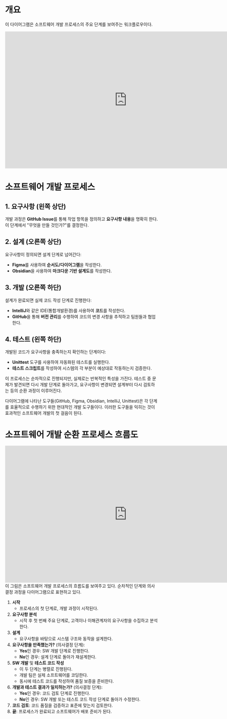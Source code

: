 
# 개요

이 다이어그램은 소프트웨어 개발 프로세스의 주요 단계를 보여주는 워크플로우이다. 
<iframe style="border: 1px solid rgba(0, 0, 0, 0.1);" width="800" height="450" src="https://embed.figma.com/board/7VvIAg2eNPz1YsCKAniYno/SW-%EA%B0%9C%EB%B0%9C-%ED%94%84%EB%A1%9C%EC%84%B8%EC%8A%A4?node-id=0-1&embed-host=share" allowfullscreen></iframe>

# 소프트웨어 개발 프로세스

## 1. 요구사항 (왼쪽 상단)

개발 과정은 **GitHub Issue**를 통해 작업 항목을 정의하고 **요구사항 내용**을 명확히 한다. 이 단계에서 "무엇을 만들 것인가?"를 결정한다.


## 2. 설계 (오른쪽 상단)

요구사항이 정의되면 설계 단계로 넘어간다:

- **Figma**를 사용하여 **순서도/다이어그램**을 작성한다.
- **Obsidian**을 사용하여 **마크다운 기반 설계도**를 작성한다.


## 3. 개발 (오른쪽 하단)

설계가 완료되면 실제 코드 작성 단계로 진행한다:

- **IntelliJ**와 같은 IDE(통합개발환경)를 사용하여 **코드**를 작성한다.
- **GitHub**을 통해 **버전 관리**를 수행하여 코드의 변경 사항을 추적하고 팀원들과 협업한다.

## 4. 테스트 (왼쪽 하단)

개발된 코드가 요구사항을 충족하는지 확인하는 단계이다:

- **Unittest** 도구를 사용하여 자동화된 테스트를 실행한다.
- **테스트 스크립트**를 작성하여 시스템의 각 부분이 예상대로 작동하는지 검증한다.

이 프로세스는 순차적으로 진행되지만, 실제로는 반복적인 특성을 가진다. 테스트 중 문제가 발견되면 다시 개발 단계로 돌아가고, 요구사항이 변경되면 설계부터 다시 검토하는 등의 순환 과정이 이루어진다.

다이어그램에 나타난 도구들(GitHub, Figma, Obsidian, IntelliJ, Unittest)은 각 단계를 효율적으로 수행하기 위한 현대적인 개발 도구들이다. 이러한 도구들을 익히는 것이 효과적인 소프트웨어 개발의 첫 걸음이 된다.



# 소프트웨어 개발 순환 프로세스 흐름도
<iframe style="border: 1px solid rgba(0, 0, 0, 0.1);" width="800" height="450" src="https://embed.figma.com/board/7VvIAg2eNPz1YsCKAniYno/SW-%EA%B0%9C%EB%B0%9C-%ED%94%84%EB%A1%9C%EC%84%B8%EC%8A%A4?node-id=6-116&embed-host=share" allowfullscreen></iframe>
이 그림은 소프트웨어 개발 프로세스의 흐름도를 보여주고 있다. 순차적인 단계와 의사결정 과정을 다이어그램으로 표현하고 있다. 

1. **시작**
	- 프로세스의 첫 단계로, 개발 과정이 시작된다.
2. **요구사항 분석**
	- 시작 후 첫 번째 주요 단계로, 고객이나 이해관계자의 요구사항을 수집하고 분석한다.
3. **설계**
	- 요구사항을 바탕으로 시스템 구조와 동작을 설계한다.
4. **요구사항을 만족했는가?** (의사결정 단계):
    - **Yes**인 경우: SW 개발 단계로 진행한다.
    - **No**인 경우: 설계 단계로 돌아가 재설계한다.
5. **SW 개발** 및 **테스트 코드 작성**
	- 이 두 단계는 병렬로 진행된다.
    - 개발 팀은 실제 소프트웨어를 코딩한다.
    - 동시에 테스트 코드를 작성하여 품질 보증을 준비한다.
6. **개발과 테스트 결과가 일치하는가?** (의사결정 단계):
    - **Yes**인 경우: 코드 검토 단계로 진행한다.
    - **No**인 경우: SW 개발 또는 테스트 코드 작성 단계로 돌아가 수정한다.
7. **코드 검토**: 코드 품질을 검증하고 표준에 맞는지 검토한다.
8. **끝**: 프로세스가 완료되고 소프트웨어가 배포 준비가 된다.